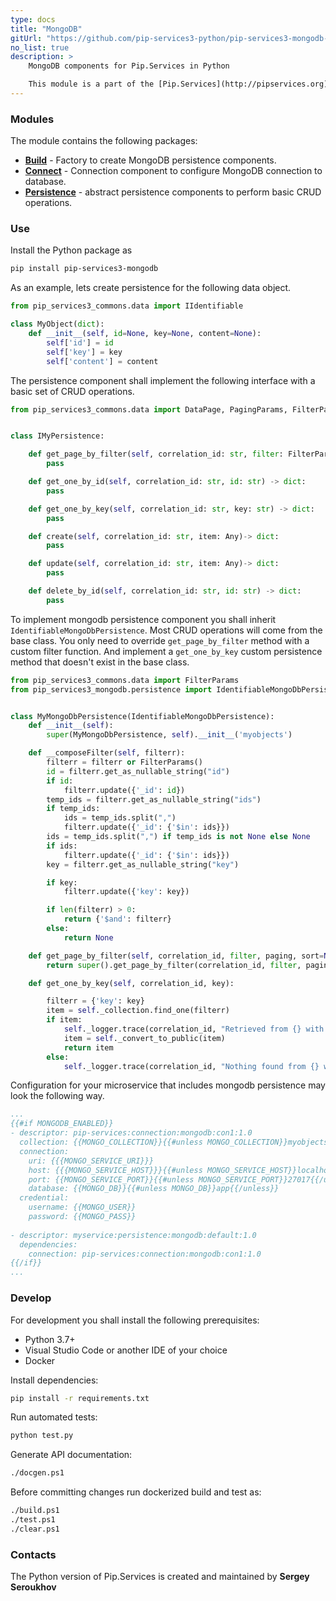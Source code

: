 ```yaml
---
type: docs
title: "MongoDB"
gitUrl: "https://github.com/pip-services3-python/pip-services3-mongodb-python"
no_list: true
description: > 
    MongoDB components for Pip.Services in Python

    This module is a part of the [Pip.Services](http://pipservices.org) polyglot microservices toolkit. It provides a set of components to implement MongoDB persistence.
---
```


### Modules

The module contains the following packages:
- [**Build**](build) - Factory to create MongoDB persistence components.
- [**Connect**](connect) - Connection component to configure MongoDB connection to database.
- [**Persistence**](persistence) - abstract persistence components to perform basic CRUD operations.


### Use

Install the Python package as
```bash
pip install pip-services3-mongodb
```

As an example, lets create persistence for the following data object.

```python
from pip_services3_commons.data import IIdentifiable

class MyObject(dict):
    def __init__(self, id=None, key=None, content=None):
        self['id'] = id
        self['key'] = key
        self['content'] = content

```

The persistence component shall implement the following interface with a basic set of CRUD operations.

```python
from pip_services3_commons.data import DataPage, PagingParams, FilterParams


class IMyPersistence:

    def get_page_by_filter(self, correlation_id: str, filter: FilterParams, paging: PagingParams) -> DataPage:
        pass

    def get_one_by_id(self, correlation_id: str, id: str) -> dict:
        pass

    def get_one_by_key(self, correlation_id: str, key: str) -> dict:
        pass

    def create(self, correlation_id: str, item: Any)-> dict:
        pass

    def update(self, correlation_id: str, item: Any)-> dict:
        pass

    def delete_by_id(self, correlation_id: str, id: str) -> dict:
        pass
```

To implement mongodb persistence component you shall inherit `IdentifiableMongoDbPersistence`. 
Most CRUD operations will come from the base class. You only need to override `get_page_by_filter` method with a custom filter function.
And implement a `get_one_by_key` custom persistence method that doesn't exist in the base class.

```python
from pip_services3_commons.data import FilterParams
from pip_services3_mongodb.persistence import IdentifiableMongoDbPersistence


class MyMongoDbPersistence(IdentifiableMongoDbPersistence):
    def __init__(self):
        super(MyMongoDbPersistence, self).__init__('myobjects')

    def __composeFilter(self, filterr):
        filterr = filterr or FilterParams()
        id = filterr.get_as_nullable_string("id")
        if id:
            filterr.update({'_id': id})
        temp_ids = filterr.get_as_nullable_string("ids")
        if temp_ids:
            ids = temp_ids.split(",")
            filterr.update({'_id': {'$in': ids}})
        ids = temp_ids.split(",") if temp_ids is not None else None
        if ids:
            filterr.update({'_id': {'$in': ids}})
        key = filterr.get_as_nullable_string("key")

        if key:
            filterr.update({'key': key})

        if len(filterr) > 0:
            return {'$and': filterr}
        else:
            return None

    def get_page_by_filter(self, correlation_id, filter, paging, sort=None, select=None):
        return super().get_page_by_filter(correlation_id, filter, paging, '_id', select)

    def get_one_by_key(self, correlation_id, key):

        filterr = {'key': key}
        item = self._collection.find_one(filterr)
        if item:
            self._logger.trace(correlation_id, "Retrieved from {} with key = {}", self._collection_name, key)
            item = self._convert_to_public(item)
            return item
        else:
            self._logger.trace(correlation_id, "Nothing found from {} with key = {}", self._collection_name, key)
```

Configuration for your microservice that includes mongodb persistence may look the following way.

```yaml
...
{{#if MONGODB_ENABLED}}
- descriptor: pip-services:connection:mongodb:con1:1.0
  collection: {{MONGO_COLLECTION}}{{#unless MONGO_COLLECTION}}myobjects{{/unless}}
  connection:
    uri: {{{MONGO_SERVICE_URI}}}
    host: {{{MONGO_SERVICE_HOST}}}{{#unless MONGO_SERVICE_HOST}}localhost{{/unless}}
    port: {{MONGO_SERVICE_PORT}}{{#unless MONGO_SERVICE_PORT}}27017{{/unless}}
    database: {{MONGO_DB}}{{#unless MONGO_DB}}app{{/unless}}
  credential:
    username: {{MONGO_USER}}
    password: {{MONGO_PASS}}
    
- descriptor: myservice:persistence:mongodb:default:1.0
  dependencies:
    connection: pip-services:connection:mongodb:con1:1.0
{{/if}}
...
```

### Develop

For development you shall install the following prerequisites:
* Python 3.7+
* Visual Studio Code or another IDE of your choice
* Docker

Install dependencies:
```bash
pip install -r requirements.txt
```

Run automated tests:
```bash
python test.py
```

Generate API documentation:
```bash
./docgen.ps1
```

Before committing changes run dockerized build and test as:
```bash
./build.ps1
./test.ps1
./clear.ps1
```

### Contacts

The Python version of Pip.Services is created and maintained by **Sergey Seroukhov**
